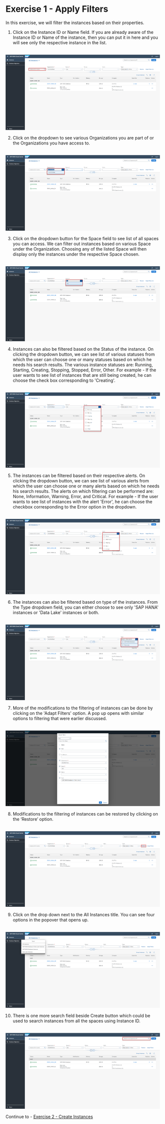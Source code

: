 # Exercise 1 - Apply Filters

In this exercise, we will filter the instances based on their properties.


1. Click on the Instance ID or Name field. If you are already aware of the Instance ID or Name of the instance, then you can put it in here and you will see only the respective instance in the list. 

<br>![](/exercises/ex1/images/1.png)

2. Click on the dropdown to see various Organizations you are part of or the Organizations you have access to.

<br>![](/exercises/ex1/images/2.png)

3. Click on the dropdown button for the Space field to see list of all spaces you can access. We can filter out instances based on various Space under the Organization. Choosing any of the listed Space will then display only the instances under the respective Space chosen.

<br>![](/exercises/ex1/images/3.png)

4. Instances can also be filtered based on the Status of the instance. On clicking the dropdown button, we can see list of various statuses from which the user can choose one or many statuses based on which he needs his search results. The various instance statuses are: Running, Starting, Creating, Stopping, Stopped, Error, Other.
For example - If the user wants to see list of instances that are still being created, he can choose the check box corresponding to 'Creating'. 

<br>![](/exercises/ex1/images/4.png)

5. The instances can be filtered based on their respective alerts. On clicking the dropdown button, we can see list of various alerts from which the user can choose one or many alerts based on which he needs his search results. The alerts on which filtering can be performed are: None, Information, Warning, Error, and Critical.
For example - If the user wants to see list of instances with the alert 'Error', he can choose the checkbox corresponding to the Error option in the dropdown.

<br>![](/exercises/ex1/images/5.png)

6. The instances can also be filtered based on type of the instances. From the Type dropdown field, you can either choose to see only 'SAP HANA' instances or 'Data Lake' instances or both.

<br>![](/exercises/ex1/images/6.png)

7. More of the modifications to the filtering of instances can be done by clicking on the 'Adapt Filters' option. A pop up opens with similar options to filtering that were earlier discussed.

<br>![](/exercises/ex1/images/7.png)

8. Modifications to the filtering of instances can be restored by clicking on the ‘Restore’ option. 

<br>![](/exercises/ex1/images/8.png)

9. Click on the drop down next to the All Instances title. You can see four options in the popover that opens up.

<br>![](/exercises/ex1/images/9.png)

10. There is one more search field beside Create button which could be used to search instances from all the spaces using Instance ID.

<br>![](/exercises/ex1/images/10.png)

Continue to - [Exercise 2 - Create Instances](../ex2/README.md)

